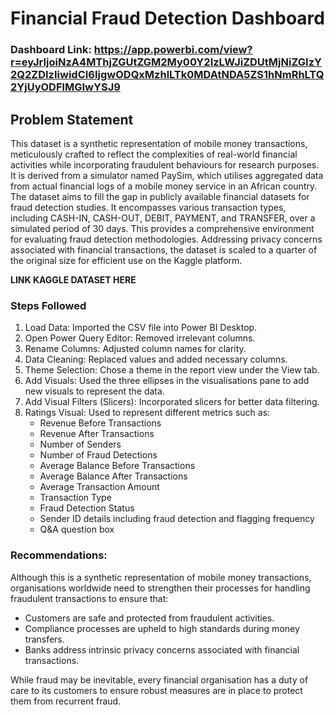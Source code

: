 # Financial Fraud Detection Dashboard

### Dashboard Link: https://app.powerbi.com/view?r=eyJrIjoiNzA4MThjZGUtZGM2My00Y2IzLWJiZDUtMjNiZGIzY2Q2ZDIzIiwidCI6IjgwODQxMzhlLTk0MDAtNDA5ZS1hNmRhLTQ2YjUyODFlMGIwYSJ9

## Problem Statement

This dataset is a synthetic representation of mobile money transactions, meticulously crafted to reflect the complexities of real-world financial activities while incorporating fraudulent behaviours for research purposes. It is derived from a simulator named PaySim, which utilises aggregated data from actual financial logs of a mobile money service in an African country. The dataset aims to fill the gap in publicly available financial datasets for fraud detection studies. It encompasses various transaction types, including CASH-IN, CASH-OUT, DEBIT, PAYMENT, and TRANSFER, over a simulated period of 30 days. This provides a comprehensive environment for evaluating fraud detection methodologies. Addressing privacy concerns associated with financial transactions, the dataset is scaled to a quarter of the original size for efficient use on the Kaggle platform.

**LINK KAGGLE DATASET HERE**

### Steps Followed 


  1. Load Data: Imported the CSV file into Power BI Desktop.
  2. Open Power Query Editor: Removed irrelevant columns.
  3. Rename Columns: Adjusted column names for clarity.
  4. Data Cleaning: Replaced values and added necessary columns.
  5. Theme Selection: Chose a theme in the report view under the View tab.
  6. Add Visuals: Used the three ellipses in the visualisations pane to add new visuals to represent the data.
  7. Add Visual Filters (Slicers): Incorporated slicers for better data filtering.
  8. Ratings Visual: Used to represent different metrics such as:
        - Revenue Before Transactions
        - Revenue After Transactions
        - Number of Senders
        - Number of Fraud Detections
        - Average Balance Before Transactions
        - Average Balance After Transactions
        - Average Transaction Amount
        - Transaction Type
        - Fraud Detection Status
        - Sender ID details including fraud detection and flagging frequency
        - Q&A question box
  
### Recommendations:    

Although this is a synthetic representation of mobile money transactions, organisations worldwide need to strengthen their processes for handling fraudulent transactions to ensure that:

  - Customers are safe and protected from fraudulent activities.
  - Compliance processes are upheld to high standards during money transfers.
  - Banks address intrinsic privacy concerns associated with financial transactions.
    
While fraud may be inevitable, every financial organisation has a duty of care to its customers to ensure robust measures are in place to protect them from recurrent fraud.
